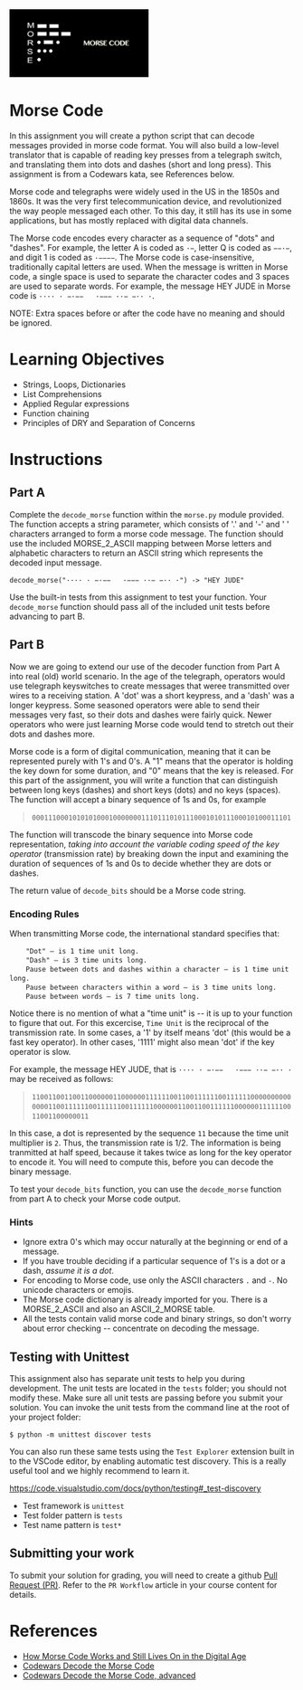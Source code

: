 <img height="120px" src="img/morse-code.jpg" />

# Morse Code
In this assignment you will create a python script that can decode messages provided in morse code format.  You will also build a low-level translator that is capable of reading key presses from a telegraph switch, and translating them into dots and dashes (short and long press).  This assignment is from a Codewars kata, see References below.

Morse code and telegraphs were widely used in the US in the 1850s and 1860s.  It was the very first telecommunication device, and revolutionized the way people messaged each other.  To this day, it still has its use in some applications, but has mostly replaced with digital data channels.

The Morse code encodes every character as a sequence of "dots" and "dashes". For example, the letter A is coded as `·−`, letter Q is coded as `−−·−`, and digit 1 is coded as `·−−−−`. The Morse code is case-insensitive, traditionally capital letters are used. When the message is written in Morse code, a single space is used to separate the character codes and 3 spaces are used to separate words. For example, the message HEY JUDE in Morse code is `···· · −·−−   ·−−− ··− −·· ·`.

NOTE: Extra spaces before or after the code have no meaning and should be ignored.

# Learning Objectives
- Strings, Loops, Dictionaries
- List Comprehensions
- Applied Regular expressions
- Function chaining
- Principles of DRY and Separation of Concerns


# Instructions

## Part A
Complete the `decode_morse` function within the `morse.py` module provided.  The function accepts a string parameter, which consists of '.' and '-' and ' ' characters arranged to form a morse code message.  The function should use the included MORSE_2_ASCII mapping between Morse letters and alphabetic characters to return an ASCII string which represents the decoded input message.

```
decode_morse("···· · −·−−   ·−−− ··− −·· ·") -> "HEY JUDE"
```

Use the built-in tests from this assignment to test your function.  Your `decode_morse` function should pass all of the included unit tests before advancing to part B.

## Part B
Now we are going to extend our use of the decoder function from Part A into real (old) world scenario.  In the age of the telegraph, operators would use telegraph keyswitches to create messages that weree transmitted over wires to a receiving station.  A 'dot' was a short keypress, and a 'dash' was a longer keypress.   Some seasoned operators were able to send their messages very fast, so their dots and dashes were fairly quick.  Newer operators who were just learning Morse code would tend to stretch out their dots and dashes more.  

Morse code is a form of digital communication, meaning that it can be represented purely with 1's and 0's.  A "1" means that the operator is holding the key down for some duration, and "0" means that the key is released.  For this part of the assignment, you will write a function that can distinguish between long keys (dashes) and short keys (dots) and no keys (spaces).  The function will accept a binary sequence of 1s and 0s, for example 

>`0001110001010101000100000001110111010111000101011100010100011101`

The function will transcode the binary sequence into Morse code representation, _taking into account the variable coding speed of the key operator_ (transmission rate) by breaking down the input and examining the duration of sequences of 1s and 0s to decide whether they are dots or dashes.

The return value of `decode_bits` should be a Morse code string.

### Encoding Rules
When transmitting Morse code, the international standard specifies that:
```
    "Dot" – is 1 time unit long.
    "Dash" – is 3 time units long.
    Pause between dots and dashes within a character – is 1 time unit long.
    Pause between characters within a word – is 3 time units long.
    Pause between words – is 7 time units long.
```
Notice there is no mention of what a "time unit" is -- it is up to your function to figure that out.  For this excercise, `Time Unit` is the reciprocal of the transmission rate.  In some cases, a '1' by itself means 'dot' (this would be a fast key operator).  In other cases, '1111' might also mean 'dot' if the key operator is slow.

For example, the message HEY JUDE, that is `···· · −·−−   ·−−− ··− −·· ·` may be received as follows:

>`1100110011001100000011000000111111001100111111001111110000000000000011001111110011111100111111000000110011001111110000001111110011001100000011`

In this case, a dot is represented by the sequence `11` because the time unit multiplier is `2`.  Thus, the transmission rate is 1/2.  The information is being tranmitted at half speed, because it takes twice as long for the key operator to encode it.  You will need to compute this, before you can decode the binary message.

To test your `decode_bits` function, you can use the `decode_morse` function from part A to check your Morse code output.

### Hints
- Ignore extra 0's which may occur naturally at the beginning or end of a message.  
- If you have trouble deciding if a particular sequence of 1's is a dot or a dash, _assume it is a dot_.
- For encoding to Morse code, use only the ASCII characters `.` and `-`.  No unicode characters or emojis.
- The Morse code dictionary is already imported for you.  There is a MORSE_2_ASCII and also an ASCII_2_MORSE table.
- All the tests contain valid morse code and binary strings, so don't worry about error checking -- concentrate on decoding the message.


## Testing with Unittest
This assignment also has separate unit tests to help you during development. The unit tests are located in the `tests` folder; you should not modify these.  Make sure all unit tests are passing before you submit your solution. You can invoke the unit tests from the command line at the root of your project folder:
```console
$ python -m unittest discover tests
```
You can also run these same tests using the `Test Explorer` extension built in to the VSCode editor, by enabling automatic test discovery.  This is a really useful tool and we highly recommend to learn it.

https://code.visualstudio.com/docs/python/testing#_test-discovery

- Test framework is `unittest`
- Test folder pattern is `tests`
- Test name pattern is `test*`

## Submitting your work
To submit your solution for grading, you will need to create a github [Pull Request (PR)](https://docs.github.com/en/github/collaborating-with-issues-and-pull-requests/about-pull-requests).  Refer to the `PR Workflow` article in your course content for details.

# References
- [How Morse Code Works and Still Lives On in the Digital Age](https://science.howstuffworks.com/innovation/inventions/morse-code.htm)
- [Codewars Decode the Morse Code](https://www.codewars.com/kata/decode-the-morse-code/python)
- [Codewars Decode the Morse Code, advanced](https://www.codewars.com/kata/decode-the-morse-code-advanced/python)